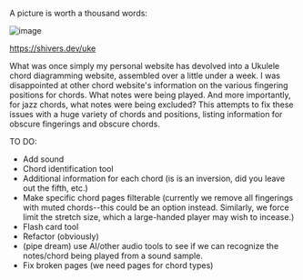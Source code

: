 A picture is worth a thousand words:

![image](https://github.com/the-shivers/personal_site/assets/58122846/80867ae0-0aea-4fa8-a198-a648551399c0)

https://shivers.dev/uke

What was once simply my personal website has devolved into a Ukulele chord diagramming website, assembled over a little under a week. I was disappointed at other chord website's information on the various fingering positions for chords. What notes were being played. And more importantly, for jazz chords, what notes were being excluded? This attempts to fix these issues with a huge variety of chords and positions, listing information for obscure fingerings and obscure chords.

TO DO:
 - Add sound
 - Chord identification tool
 - Additional information for each chord (is is an inversion, did you leave out the fifth, etc.)
 - Make specific chord pages filterable (currently we remove all fingerings with muted chords--this could be an option instead. Similarly, we force limit the stretch size, which a large-handed player may wish to incease.)
 - Flash card tool
 - Refactor (obviously)
 - (pipe dream) use AI/other audio tools to see if we can recognize the notes/chord being played from a sound sample.
 - Fix broken pages (we need pages for chord types)
